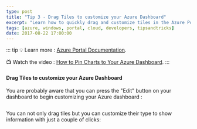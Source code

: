 ```yaml
---
type: post
title: "Tip 3 - Drag Tiles to customize your Azure Dashboard"
excerpt: "Learn how to quickly drag and customize tiles in the Azure Portal"
tags: [azure, windows, portal, cloud, developers, tipsandtricks]
date: 2017-08-22 17:00:00
---
```


::: tip
:bulb: Learn more : [Azure Portal Documentation](https://docs.microsoft.com/azure/azure-portal?WT.mc_id=docs-azuredevtips-azureappsdev). 

:tv: Watch the video : [How to Pin Charts to Your Azure Dashboard](https://www.youtube.com/watch?v=r9BL9k8Pp1k&list=PLLasX02E8BPCNCK8Thcxu-Y-XcBUbhFWC&index=4?WT.mc_id=youtube-azuredevtips-azureappsdev).
:::

#### Drag Tiles to customize your Azure Dashboard

You are probably aware that you can press the "Edit" button on your dashboard to begin customizing your Azure dashboard :

<img :src="$withBase('/files/azurecustomizetiles.png')">

You can not only drag tiles but you can customize their type to show information with just a couple of clicks:

<img :src="$withBase('/files/azuretip3.gif')">
